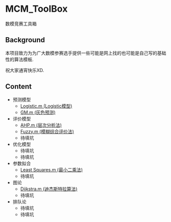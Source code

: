 # MCM_ToolBox
数模竞赛工具箱

## Background
本项目致力为为广大数模参赛选手提供一些可能是网上找的也可能是自己写的基础性的算法模板.

祝大家通宵快乐XD.

## Content

* 预测模型
    * [Logistic.m (Logistic模型)](/预测模型/Logistic.m)
    * [GM.m (灰色预测)](/预测模型/GM.m)
* 评价模型
    * [AHP.m (层次分析法)](/评价模型/AHP.m)
    * [Fuzzy.m (模糊综合评价法)](/评价模型/Fuzzy.m)
    * 待填坑
* 优化模型 
    * 待填坑
    * 待填坑
* 参数拟合 
    * [Least Squares.m (最小二乘法)](/参数拟合/Least_Squares.m)
    * 待填坑
* 图论 
    * [Dijkstra.m (迪杰斯特拉算法)](/图论/dijkstra.m)
    * 待填坑
* 排队论 
    * 待填坑
    * 待填坑

